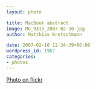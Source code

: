 ```yaml
---
layout: photo

title: MacBook abstract
image: MG_9313_2007-02-10.jpg
author: Matthias Kretschmann

date: 2007-02-10 12:34:39+00:00
wordpress_id: 1967
categories:
- photos
---
```


[Photo on flickr](http://www.flickr.com/photos/krema/2495391492)
